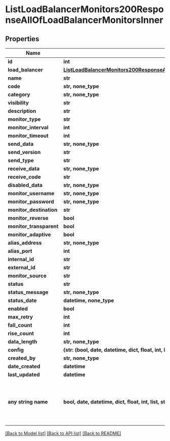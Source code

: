 # ListLoadBalancerMonitors200ResponseAllOfLoadBalancerMonitorsInner


## Properties
Name | Type | Description | Notes
------------ | ------------- | ------------- | -------------
**id** | **int** |  | [optional] 
**load_balancer** | [**ListLoadBalancerMonitors200ResponseAllOfLoadBalancerMonitorsInnerLoadBalancer**](ListLoadBalancerMonitors200ResponseAllOfLoadBalancerMonitorsInnerLoadBalancer.md) |  | [optional] 
**name** | **str** |  | [optional] 
**code** | **str, none_type** |  | [optional] 
**category** | **str, none_type** |  | [optional] 
**visibility** | **str** |  | [optional] 
**description** | **str** |  | [optional] 
**monitor_type** | **str** |  | [optional] 
**monitor_interval** | **int** |  | [optional] 
**monitor_timeout** | **int** |  | [optional] 
**send_data** | **str, none_type** |  | [optional] 
**send_version** | **str** |  | [optional] 
**send_type** | **str** |  | [optional] 
**receive_data** | **str, none_type** |  | [optional] 
**receive_code** | **str** |  | [optional] 
**disabled_data** | **str, none_type** |  | [optional] 
**monitor_username** | **str, none_type** |  | [optional] 
**monitor_password** | **str, none_type** |  | [optional] 
**monitor_destination** | **str** |  | [optional] 
**monitor_reverse** | **bool** |  | [optional] 
**monitor_transparent** | **bool** |  | [optional] 
**monitor_adaptive** | **bool** |  | [optional] 
**alias_address** | **str, none_type** |  | [optional] 
**alias_port** | **int** |  | [optional] 
**internal_id** | **str** |  | [optional] 
**external_id** | **str** |  | [optional] 
**monitor_source** | **str** |  | [optional] 
**status** | **str** |  | [optional] 
**status_message** | **str, none_type** |  | [optional] 
**status_date** | **datetime, none_type** |  | [optional] 
**enabled** | **bool** |  | [optional] 
**max_retry** | **int** |  | [optional] 
**fall_count** | **int** |  | [optional] 
**rise_count** | **int** |  | [optional] 
**data_length** | **str, none_type** |  | [optional] 
**config** | **{str: (bool, date, datetime, dict, float, int, list, str, none_type)}** |  | [optional] 
**created_by** | **str, none_type** |  | [optional] 
**date_created** | **datetime** |  | [optional] 
**last_updated** | **datetime** |  | [optional] 
**any string name** | **bool, date, datetime, dict, float, int, list, str, none_type** | any string name can be used but the value must be the correct type | [optional]

[[Back to Model list]](../README.md#documentation-for-models) [[Back to API list]](../README.md#documentation-for-api-endpoints) [[Back to README]](../README.md)


